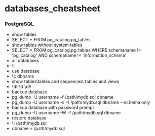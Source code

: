 # databases_cheatsheet

### PostgreSQL

* show tables
 * SELECT * FROM pg_catalog.pg_tables
* show tables without system tables
 * SELECT * FROM pg_catalog.pg_tables WHERE schemaname != 'pg_catalog' AND schemaname != 'information_schema'
* all databases
 * \l
* use database
 * \c dbname
* show tables\tables and sequences\ tables and views
 * \dt \d \dS
* backup database
 * pg_dump -U username -f /path/mydb.sql dbname
 * pg_dump -U username -s -f /path/mydb.sql dbname --schema only
* backup database with password prompt
 * pg_dump -U username -W -f /path/mydb.sql dbname
* restore database
 * \i /path/mydb.sql
 * dbname < /path/mydb.sql
